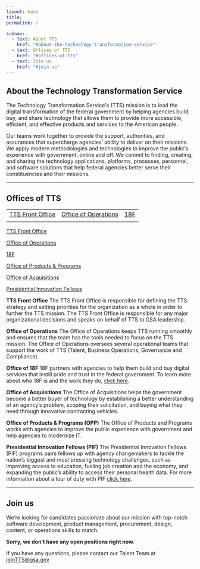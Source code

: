 ```yaml
---
layout: base
title:
permalink: /

subnav:
  - text: About TTS
    href: "#about-the-technology-transformation-service"
  - text: Offices of TTS
    href: "#offices-of-tts"
  - text: Join us
    href: "#join-us"
---
```


## About the Technology Transformation Service

The Technology Transformation Service's (TTS) mission is to lead the digital transformation of the federal government by helping agencies build, buy, and share technology that allows them to provide more accessible, efficient, and effective products and services to the American people.

Our teams work together to provide the support, authorities, and assurances that supercharge agencies’ ability to deliver on their missions. We apply modern methodologies and technologies to improve the public’s experience with government, online and off. We commit to finding, creating, and sharing the technology applications, platforms, processes, personnel, and software solutions that help federal agencies better serve their constituencies and their missions.

-----

## Offices of TTS


|   |   |   |
|:-:|:-:|:-:|
| <a class="usa-button usa-button-secondary" href="{{site.baseurl}}/tts-offices/#tts-front-office">TTS Front Office</a> | <a class="usa-button usa-button-secondary" href="https://join.tts.gsa.gov/tts-offices/#office-of-operations">Office of Operations</a>  |  <a class="usa-button usa-button-secondary" href="https://join.tts.gsa.gov/tts-offices/#18F">18F</a> |
|   |   |   |

<section class="usa-grid-full">
  <a class="usa-button usa-button-secondary" href="{{site.baseurl}}/tts-offices/#tts-front-office">TTS Front Office</a>
</section>
</p>

<section class="usa-grid-full">
  <a class="usa-button usa-button-secondary" href="https://join.tts.gsa.gov/tts-offices/#office-of-operations">Office of Operations</a>
</section>
</p>

<section class="usa-grid-full">
  <a class="usa-button usa-button-secondary" href="https://join.tts.gsa.gov/tts-offices/#18F">18F</a>
</section>
</p>

<section class="usa-grid-full">
  <a class="usa-button usa-button-secondary" href="https://join.tts.gsa.gov/tts-offices/#office-of-products-and-programs">Office of Products & Programs</a>
</section>
</p>

<section class="usa-grid-full">
  <a class="usa-button usa-button-secondary" href="https://join.tts.gsa.gov/tts-offices/#office-of-acquisitions">Office of Acquisitions</a>
</section>
</p>

<section class="usa-grid-full">
  <a class="usa-button usa-button-secondary" href="https://join.tts.gsa.gov/tts-offices/#presidential-innovation-fellows">Presidential Innovation Fellows</a>
</section>
</p>

**TTS Front Office**
The TTS Front Office is responsible for defining the TTS strategy and setting priorities for the organization as a whole in order to further the TTS mission. The TTS Front Office is responsible for any major organizational decisions and speaks on behalf of TTS to GSA leadership.

**Office of Operations**
The Office of Operations keeps TTS running smoothly and ensures that the team has the tools needed to focus on the TTS mission. The Office of Operations oversees several operational teams that support the work of TTS (Talent, Business Operations, Governance and Compliance).

**Office of 18F**
18F partners with agencies to help them build and buy digital services that instill pride and trust in the federal government. To learn more about who 18F is and the work they do, [click here](https://18f.gsa.gov/about/).

**Office of Acquisitions**
The Office of Acquisitions helps the government become a better buyer of technology by establishing a better understanding of an agency’s problem, scoping their solicitation, and buying what they need through innovative contracting vehicles.

**Office of Products & Programs (OPP)**
The Office of Products and Programs works with agencies to improve the public experience with government and help agencies to modernize IT.

**Presidential Innovation Fellows (PIF)**
The Presidential Innovation Fellows (PIF) programs pairs fellows up with agency changemakers to tackle the nation’s biggest and most pressing technology challenges, such as improving access to education, fueling job creation and the economy, and expanding the public’s ability to access their personal health data. For more information about a tour of duty with PIF [click here](https://presidentialinnovationfellows.gov/).

-----

## Join us

We’re looking for candidates passionate about our mission with top-notch software development, product management, procurement, design, content, or operations skills to match.

**Sorry, we don't have any open positions right now.**

If you have any questions, please contact our Talent Team at joinTTS@gsa.gov
